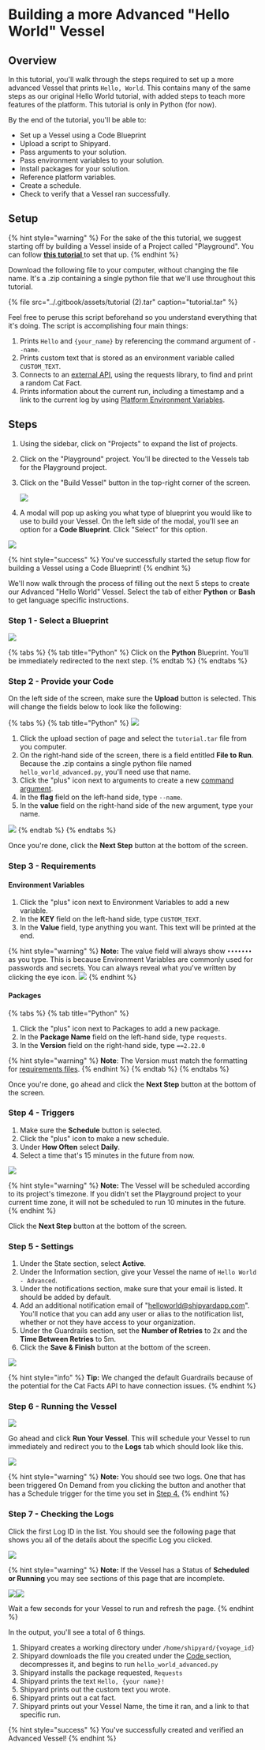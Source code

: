 # Building a more Advanced "Hello World" Vessel

## Overview

In this tutorial, you'll walk through the steps required to set up a more advanced Vessel that prints `Hello, World`. This contains many of the same steps as our original Hello World tutorial, with added steps to teach more features of the platform. This tutorial is only in Python \(for now\).  
  
By the end of the tutorial, you'll be able to:

* Set up a Vessel using a Code Blueprint
* Upload a script to Shipyard.
* Pass arguments to your solution.
* Pass environment variables to your solution.
* Install packages for your solution.
* Reference platform variables.
* Create a schedule.
* Check to verify that a Vessel ran successfully.

## Setup

{% hint style="warning" %}
For the sake of the this tutorial, we suggest starting off by building a Vessel inside of a Project called "Playground". You can follow [**this tutorial** ](building-playground-project.md)to set that up.
{% endhint %}

Download the following file to your computer, without changing the file name. It's a .zip containing a single python file that we'll use throughout this tutorial.

{% file src="../.gitbook/assets/tutorial \(2\).tar" caption="tutorial.tar" %}

Feel free to peruse this script beforehand so you understand everything that it's doing. The script is accomplishing four main things:

1. Prints `Hello` and `{your_name}` by referencing the command argument of `--name`.
2. Prints custom text that is stored as an environment variable called `CUSTOM_TEXT`.
3. Connects to an [external API](https://alexwohlbruck.github.io/cat-facts/), using the requests library, to find and print a random Cat Fact.
4. Prints information about the current run, including a timestamp and a link to the current log by using [Platform Environment Variables](../reference/vessels/environment-variables/platform-environment-variables.md).

## Steps

1. Using the sidebar, click on "Projects" to expand the list of projects.
2. Click on the "Playground" project. You'll be directed to the Vessels tab for the Playground project.
3. Click on the "Build Vessel" button in the top-right corner of the screen.  


   ![](../.gitbook/assets/image%20%2851%29.png)

  

4. A modal will pop up asking you what type of blueprint you would like to use to build your Vessel. On the left side of the modal, you'll see an option for a **Code Blueprint**. Click "Select" for this option.

![](../.gitbook/assets/image%20%2820%29.png)

{% hint style="success" %}
You've successfully started the setup flow for building a Vessel using a Code Blueprint! 
{% endhint %}

We'll now walk through the process of filling out the next 5 steps to create our Advanced "Hello World" Vessel. Select the tab of either **Python** or **Bash** to get language specific instructions.

### Step 1 - Select a Blueprint

![](../.gitbook/assets/image%20%2861%29.png)

{% tabs %}
{% tab title="Python" %}
Click on the **Python** Blueprint. You'll be immediately redirected to the next step.
{% endtab %}
{% endtabs %}

### Step 2 - Provide your Code

On the left side of the screen, make sure the **Upload** button is selected. This will change the fields below to look like the following:

{% tabs %}
{% tab title="Python" %}
![](../.gitbook/assets/image%20%2841%29.png)

1. Click the upload section of page and select the `tutorial.tar` file from you computer.
2. On the right-hand side of the screen, there is a field entitled **File to Run**. Because the .zip contains a single python file named `hello_world_advanced.py`, you'll need use that name.
3. Click the "plus" icon next to arguments to create a new [command argument](../reference/vessels/command.md#arguments).
4. In the **flag** field on the left-hand side, type `--name`.
5. In the **value** field on the right-hand side of the new argument, type your name.

![](../.gitbook/assets/image%20%285%29.png)
{% endtab %}
{% endtabs %}

Once you're done, click the **Next Step** button at the bottom of the screen.

### **Step 3 - Requirements**

#### Environment Variables

1. Click the "plus" icon next to Environment Variables to add a new variable.
2. In the **KEY** field on the left-hand side, type `CUSTOM_TEXT`.
3. In the **Value** field, type anything you want. This text will be printed at the end.

{% hint style="warning" %}
**Note:** The value field will always show `•••••••` as you type. This is because Environment Variables are commonly used for passwords and secrets. You can always reveal what you've written by clicking the eye icon. ![](../.gitbook/assets/image%20%2821%29.png) 
{% endhint %}

#### Packages

{% tabs %}
{% tab title="Python" %}
1. Click the "plus" icon next to Packages to add a new package.
2. In the **Package Name** field on the left-hand side, type `requests`.
3. In the **Version** field on the right-hand side, type `==2.22.0`

{% hint style="warning" %}
**Note**: The Version must match the formatting for [requirements files](https://www.python.org/dev/peps/pep-0440/#version-specifiers).
{% endhint %}
{% endtab %}
{% endtabs %}

Once you're done, go ahead and click the **Next Step** button at the bottom of the screen.

### Step 4 - Triggers

1. Make sure the **Schedule** button is selected.
2. Click the "plus" icon to make a new schedule.
3. Under **How Often** select **Daily**.
4. Select a time that's 15 minutes in the future from now.

![](../.gitbook/assets/image%20%2840%29.png)

{% hint style="warning" %}
**Note:** The Vessel will be scheduled according to its project's timezone. If you didn't set the Playground project to your current time zone, it will not be scheduled to run 10 minutes in the future.
{% endhint %}

Click the **Next Step** button at the bottom of the screen.

### **Step 5 - Settings**

1. Under the State section, select **Active**.
2. Under the Information section, give your Vessel the name of `Hello World - Advanced`.
3. Under the notifications section, make sure that your email is listed. It should be added by default.
4. Add an additional notification email of "[helloworld@shipyardapp.com](mailto:helloworld@shipyardapp.com)". You'll notice that you can add any user or alias to the notification list, whether or not they have access to your organization.
5. Under the Guardrails section, set the **Number of Retries** to 2x and the **Time Between Retries** to 5m.
6. Click the **Save & Finish** button at the bottom of the screen.

![](../.gitbook/assets/image%20%2838%29.png)

{% hint style="info" %}
**Tip:** We changed the default Guardrails because of the potential for the Cat Facts API to have connection issues.
{% endhint %}

### Step 6 - Running the Vessel

![](../.gitbook/assets/image%20%2842%29.png)

Go ahead and click **Run Your Vessel**. This will schedule your Vessel to run immediately and redirect you to the **Logs** tab which should look like this.

![](../.gitbook/assets/image%20%2833%29.png)

{% hint style="warning" %}
**Note:** You should see two logs. One that has been triggered On Demand from you clicking the button and another that has a Schedule trigger for the time you set in [Step 4.](building-a-more-advanced-hello-world-vessel.md#step-4-triggers)
{% endhint %}

### Step 7 - Checking the Logs

Click the first Log ID in the list. You should see the following page that shows you all of the details about the specific Log you clicked.

![](../.gitbook/assets/image%20%2864%29.png)

{% hint style="warning" %}
**Note:** If the Vessel has a Status of **Scheduled or Running** you may see sections of this page that are incomplete. 

![](../.gitbook/assets/image%20%2853%29.png)![](../.gitbook/assets/image%20%282%29.png)

Wait a few seconds for your Vessel to run and refresh the page.
{% endhint %}

In the output, you'll see a total of 6 things.

1. Shipyard creates a working directory under `/home/shipyard/{voyage_id}`
2. Shipyard downloads the file you created under the [Code ](building-a-hello-world-vessel.md#step-2-provide-your-code)section, decompresses it, and begins to run `hello_world_advanced.py`
3. Shipyard installs the package requested, `Requests`
4. Shipyard prints the text `Hello, {your name}!`
5. Shipyard prints out the custom text you wrote.
6. Shipyard prints out a cat fact.
7. Shipyard prints out your Vessel Name, the time it ran, and a link to that specific run.

{% hint style="success" %}
You've successfully created and verified an Advanced Vessel!
{% endhint %}

